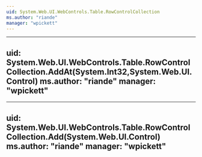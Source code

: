```yaml
---
uid: System.Web.UI.WebControls.Table.RowControlCollection
ms.author: "riande"
manager: "wpickett"
---
```


---
uid: System.Web.UI.WebControls.Table.RowControlCollection.AddAt(System.Int32,System.Web.UI.Control)
ms.author: "riande"
manager: "wpickett"
---

---
uid: System.Web.UI.WebControls.Table.RowControlCollection.Add(System.Web.UI.Control)
ms.author: "riande"
manager: "wpickett"
---
